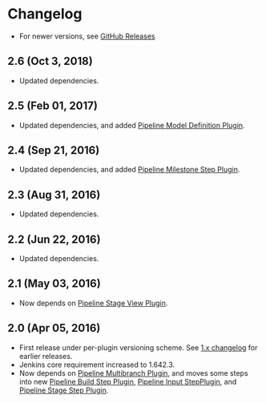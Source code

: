 # Changelog

- For newer versions, see [GitHub Releases](https://github.com/jenkinsci/workflow-aggregator-plugin/releases)

## 2.6 (Oct 3, 2018)

-   Updated dependencies.

## 2.5 (Feb 01, 2017)

-   Updated dependencies, and added [Pipeline Model Definition Plugin](https://plugins.jenkins.io/pipeline-model-definition/).

## 2.4 (Sep 21, 2016)

-   Updated dependencies, and added [Pipeline Milestone Step Plugin](https://plugins.jenkins.io/pipeline-milestone-step/).

## 2.3 (Aug 31, 2016)

-   Updated dependencies.

## 2.2 (Jun 22, 2016)

-   Updated dependencies.

## 2.1 (May 03, 2016)

-   Now depends on [Pipeline Stage View Plugin](https://plugins.jenkins.io/pipeline-stage-view/).

## 2.0 (Apr 05, 2016)

-   First release under per-plugin versioning scheme. See [1.x
    changelog](https://github.com/jenkinsci/pipeline-plugin/blob/master/CHANGES.md)
    for earlier releases.
-   Jenkins core requirement increased to 1.642.3.
-   Now depends on [Pipeline Multibranch Plugin](https://plugins.jenkins.io/workflow-multibranch/),
    and moves some steps into new [Pipeline Build Step Plugin](https://plugins.jenkins.io/pipeline-build-step/),
    [Pipeline Input StepPlugin](https://plugins.jenkins.io/pipeline-input-step/),
    and [Pipeline Stage Step Plugin](https://plugins.jenkins.io/pipeline-stage-step/).
